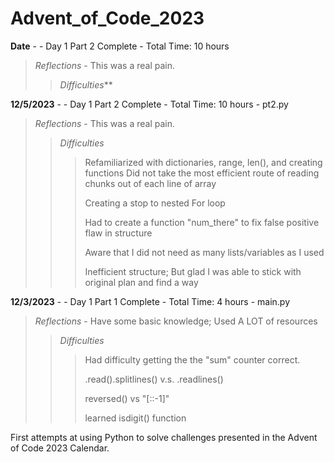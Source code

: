# Advent_of_Code_2023

**Date** -  - Day 1 Part 2 Complete - Total Time: 10 hours  
> *Reflections* - This was a real pain.
> > *Difficulties***
> > >

**12/5/2023** -  - Day 1 Part 2 Complete - Total Time: 10 hours - pt2.py 
> *Reflections* - This was a real pain.
> > *Difficulties*
> > > Refamiliarized with dictionaries, range, len(), and creating functions
> > >Did not take the most efficient route of reading chunks out of each line of array
> > > 
> > > Creating a stop to nested For loop
> > > 
> > > Had to create a function "num_there" to fix false positive flaw in structure
> > > 
> > > Aware that I did not need as many lists/variables as I used
> > > 
> > > Inefficient structure; But glad I was able to stick with original plan and find a way

**12/3/2023** -  - Day 1 Part 1 Complete - Total Time: 4 hours - main.py  
> *Reflections* - Have some basic knowledge; Used A LOT of resources
> > *Difficulties*
> > > Had difficulty getting the the "sum" counter correct.
> > > 
> > > .read().splitlines() v.s. .readlines()
> > > 
> > > reversed() vs "[::-1]"
> > > 
> > > learned isdigit()  function

First attempts at using Python to solve challenges presented in the Advent of Code 2023 Calendar.
